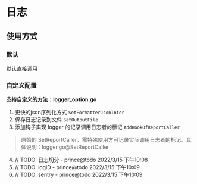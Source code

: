 # 日志


## 使用方式


### 默认
默认直接调用

### 自定义配置
**支持自定义的方法：logger_option.go**

1. 更快的json序列化方式 `SetFormatterJsonInter`
2. 保存日志记录到文件 `SetOutputFile`
3. 添加钩子实现 logger 的记录调用日志者的标记 `AddHookOfReportCaller`
> 原始的 SetReportCaller，需特殊使用方可记录实际调用日志者的标记。具体说明：logger.go@SetReportCaller
4. // TODO: 日志切分 - prince@todo 2022/3/15 下午10:08
5. // TODO: logID - prince@todo 2022/3/15 下午10:09
6. // TODO: sentry - prince@todo 2022/3/15 下午10:09


